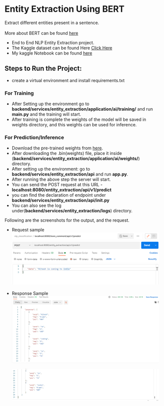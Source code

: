 # Entity Extraction Using BERT
Extract different entities present in a sentence.<br><br>
More about BERT can be found [here](https://huggingface.co/bert-base-uncased)

- End to End NLP Entity Extraction project.
- The Kaggle dataset can be found Here [Click Here](https://www.kaggle.com/abhinavwalia95/entity-annotated-corpus)
- My kaggle Notebook can be found [here](https://www.kaggle.com/raryan/entity-extraction-bert)
 
## Steps to Run the Project:
- create a virtual environment and install requirements.txt
  
### For Training
- After Setting up the environment go to **backend/services/entity_extraction/application/ai/training/** and run **main.py** and the training will start.
- After training is complete the weights of the model will be saved in weights directory, and this weights can be used for inference.
  
### For Prediction/Inference
- Download the pre-trained weights from [here](https://drive.google.com/file/d/1ytF8UWUJ_DYmRy57Iy5NjgUXYfTMEW-D/view?usp=sharing).
- After downloading the .bin(weights) file, place it inside (**backend/services/entity_extraction/application/ai/weights/**) directory.
- After setting up the environment: go to **backend/services/entity_extraction/api** and run **app.py**.
- After running the above step the server will start.  
- You can send the POST request at this URL - **localhost:8080/entity_extraction/api/v1/predict** 
- you can find the declaration of endpoint under **backend/services/entity_extraction/api/__init__.py**
- You can also see the log under(**backend/services/entity_extraction/logs**) directory.

Following are the screenshots for the output, and the request.

- Request sample 
![Sample request](https://github.com/R-aryan/Entity-Extraction-Bert/blob/develop/msc/sample_request.png)
  <br>
  <br>
- Response Sample
![Sample response_1](https://github.com/R-aryan/Entity-Extraction-Bert/blob/develop/msc/sample_response_1.png)
  <br>
  <br>
![Sample response_2](https://github.com/R-aryan/Entity-Extraction-Bert/blob/develop/msc/sample_response_2.png)